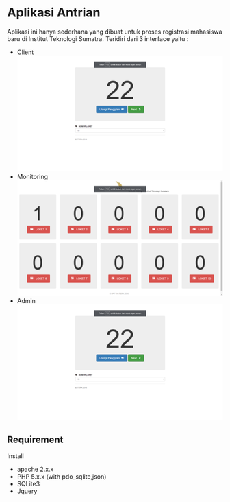 # Aplikasi Antrian
Aplikasi ini hanya sederhana yang dibuat untuk proses registrasi mahasiswa baru di Institut Teknologi Sumatra. Teridiri dari 3 interface yaitu :
* Client
![Client](assert/img/client.png)
* Monitoring
![Monitoring](assert/img/monitoring.png)
* Admin
![Admin](assert/img/client.png)

## Requirement
Install
* apache 2.x.x
* PHP 5.x.x (with pdo_sqlite,json)
* SQLite3
* Jquery